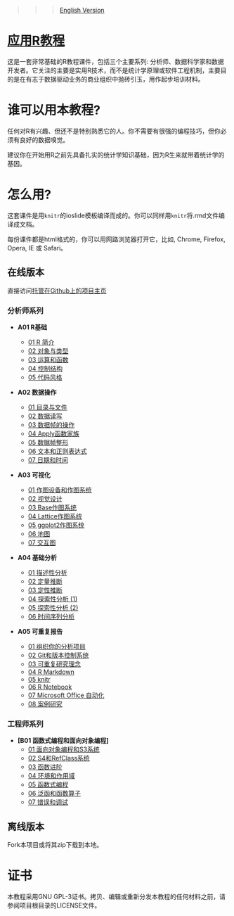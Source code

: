 >>>[English Version](README.md)

# [应用R教程](https://madlogos.github.io/R_Tutorial)

这是一套非常基础的R教程课件，包括三个主要系列: 分析师、数据科学家和数据开发者。它关注的主要是实用R技术，而不是统计学原理或软件工程机制，主要目的是在有志于数据驱动业务的商业组织中抛砖引玉，用作起步培训材料。

# 谁可以用本教程?

任何对R有兴趣、但还不是特别熟悉它的人。你不需要有很强的编程技巧，但你必须有良好的数据嗅觉。

建议你在开始用R之前先具备扎实的统计学知识基础，因为R生来就带着统计学的基因。

# 怎么用?

这套课件是用`knitr`的ioslide模板编译而成的。你可以同样用`knitr`将.rmd文件编译成文档。

每份课件都是html格式的，你可以用网路浏览器打开它，比如, Chrome, Firefox, Opera, IE 或 Safari。

## 在线版本

直接访问[托管在Github上的项目主页](https://madlogos.github.io/R_Tutorial)

### 分析师系列

- **A01 R基础**
    - [01 R 简介](https://madlogos.github.io/R_Tutorial/A01%20R%20Basics/A01_01_intro.html)
    - [02 对象与类型](https://madlogos.github.io/R_Tutorial/A01%20R%20Basics/A01_02_type.html)
    - [03 运算和函数](https://madlogos.github.io/R_Tutorial/A01%20R%20Basics/A01_03_calc.html)
    - [04 控制结构](https://madlogos.github.io/R_Tutorial/A01%20R%20Basics/A01_04_ctrl.html)
    - [05 代码风格](https://madlogos.github.io/R_Tutorial/A01%20R%20Basics/A01_05_style.html)
    
- **A02 数据操作**
    - [01 目录与文件](https://madlogos.github.io/R_Tutorial/A02%20Data%20Manipulation/A02_01_file.html)
    - [02 数据读写](https://madlogos.github.io/R_Tutorial/A02%20Data%20Manipulation/A02_02_io.html)
    - [03 数据帧的操作](https://madlogos.github.io/R_Tutorial/A02%20Data%20Manipulation/A02_03_df_ops.html)
    - [04 Apply函数家族](https://madlogos.github.io/R_Tutorial/A02%20Data%20Manipulation/A02_04_apply_family.html)
    - [05 数据帧整形](https://madlogos.github.io/R_Tutorial/A02%20Data%20Manipulation/A02_05_df_shaping.html)
    - [06 文本和正则表达式](https://madlogos.github.io/R_Tutorial/A02%20Data%20Manipulation/A02_06_string_regex.html)
    - [07 日期和时间](https://madlogos.github.io/R_Tutorial/A02%20Data%20Manipulation/A02_07_date_time.html)
    
- **A03 可视化**
    - [01 作图设备和作图系统](https://madlogos.github.io/R_Tutorial/A03%20Visualization/A03_01_graphicDevice.html)
    - [02 视觉设计](https://madlogos.github.io/R_Tutorial/A03%20Visualization/A03_02_visualDesign.html)
    - [03 Base作图系统](https://madlogos.github.io/R_Tutorial/A03%20Visualization/A03_03_plotBase.html)
    - [04 Lattice作图系统](https://madlogos.github.io/R_Tutorial/A03%20Visualization/A03_04_lattice.html)
    - [05 ggplot2作图系统](https://madlogos.github.io/R_Tutorial/A03%20Visualization/A03_05_ggplot2.html)
    - [06 地图](https://madlogos.github.io/R_Tutorial/A03%20Visualization/A03_06_map.html)
    - [07 交互图](https://madlogos.github.io/R_Tutorial/A03%20Visualization/A03_07_interactive.html)
    
- **A04 基础分析**
    - [01 描述性分析](https://madlogos.github.io/R_Tutorial/A04%20Basic%20Analysis/A04_01_descriptive.html)
    - [02 定量推断](https://madlogos.github.io/R_Tutorial/A04%20Basic%20Analysis/A04_02_quantitative.html)
    - [03 定性推断](https://madlogos.github.io/R_Tutorial/A04%20Basic%20Analysis/A04_03_qualitative.html)
    - [04 探索性分析 (1)](https://madlogos.github.io/R_Tutorial/A04%20Basic%20Analysis/A04_04_exploratory1.html)
    - [05 探索性分析 (2)](https://madlogos.github.io/R_Tutorial/A04%20Basic%20Analysis/A04_05_exploratory2.html)
    - [06 时间序列分析](https://madlogos.github.io/R_Tutorial/A04%20Basic%20Analysis/A04_06_timeseries.html)
    
- **A05 可重复报告**
    - [01 组织你的分析项目](https://madlogos.github.io/R_Tutorial/A05%20Repeated%20Reporting/A05_01_organization.html)
    - [02 Git和版本控制系统](https://madlogos.github.io/R_Tutorial/A05%20Repeated%20Reporting/A05_02_git.html)
    - [03 可重复研究理念](https://madlogos.github.io/R_Tutorial/A05%20Repeated%20Reporting/A05_03_reproReport.html)
    - [04 R Markdown](https://madlogos.github.io/R_Tutorial/A05%20Repeated%20Reporting/A05_04_markdown.html)
    - [05 knitr](https://madlogos.github.io/R_Tutorial/A05%20Repeated%20Reporting/A05_05_knitr.html)
    - [06 R Notebook](https://madlogos.github.io/R_Tutorial/A05%20Repeated%20Reporting/A05_06_notebook.html)
    - [07 Microsoft Office 自动化](https://madlogos.github.io/R_Tutorial/A05%20Repeated%20Reporting/A05_07_msDoc.html)
    - [08 案例研究](https://madlogos.github.io/R_Tutorial/A05%20Repeated%20Reporting/A05_08_caseStudy.html)

### 工程师系列

- **[B01 函数式编程和面向对象编程]**
    - [01 面向对象编程和S3系统](https://madlogos.github.io/R_Tutorial/B01%20FP%20And%20OOP/B01_01_OOP_S3.html)
    - [02 S4和RefClass系统](https://madlogos.github.io/R_Tutorial/B01%20FP%20And%20OOP/B01_02_S4_RC.html)
    - [03 函数进阶](https://madlogos.github.io/R_Tutorial/B01%20FP%20And%20OOP/B01_03_advFunc.html)
    - [04 环境和作用域](https://madlogos.github.io/R_Tutorial/B01%20FP%20And%20OOP/B01_04_env.html)
    - [05 函数式编程](https://madlogos.github.io/R_Tutorial/B01%20FP%20And%20OOP/B01_05_funcProg.html)
    - [06 泛函和函数算子](https://madlogos.github.io/R_Tutorial/B01%20FP%20And%20OOP/B01_06_funl_opr.html)
    - [07 错误和调试](https://madlogos.github.io/R_Tutorial/B01%20FP%20And%20OOP/B01_07_debug.html)

## 离线版本

Fork本项目或将其zip下载到本地。


# 证书

本教程采用GNU GPL-3证书。拷贝、编辑或重新分发本教程的任何材料之前，请参阅项目根目录的LICENSE文件。
